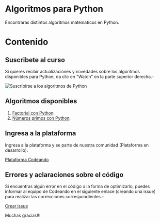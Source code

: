 Algoritmos para Python
===

Encontraras distintos algoritmos matematicos en Python.

# Contenido

## Suscribete al curso

Si quieres recibir actualizaciónes y novedades sobre los algoritmos disponibles para Python, da clic en "Watch" en la parte superior derecha.-

![Suscribirse a los algoritmos de Python](http://blog.codeando.org/img/github.png)

## Algoritmos disponibles

1. [Factorial con Python](http://blog.codeando.org/articulos/obtener-el-factorial-de-un-numero-con-python.html).
2. [Números primos con Python](http://blog.codeando.org/articulos/numeros-primos-con-python.html).

## Ingresa a la plataforma

Ingresa a la plataforma y se parte de nuestra comunidad (Plataforma en desarrollo).

[Plataforma Codeando](http://codeando.org)

## Errores y aclaraciones sobre el código

Si encuentras algún error en el código o la forma de optimizarlo, puedes informar al equipo de Codeando en el siguiente enlace (creando una issue) para realizar las correcciones correspondientes.-

[Crear issue](https://github.com/codeandomx/algoritmos-python/issues)

Muchas gracias!!!